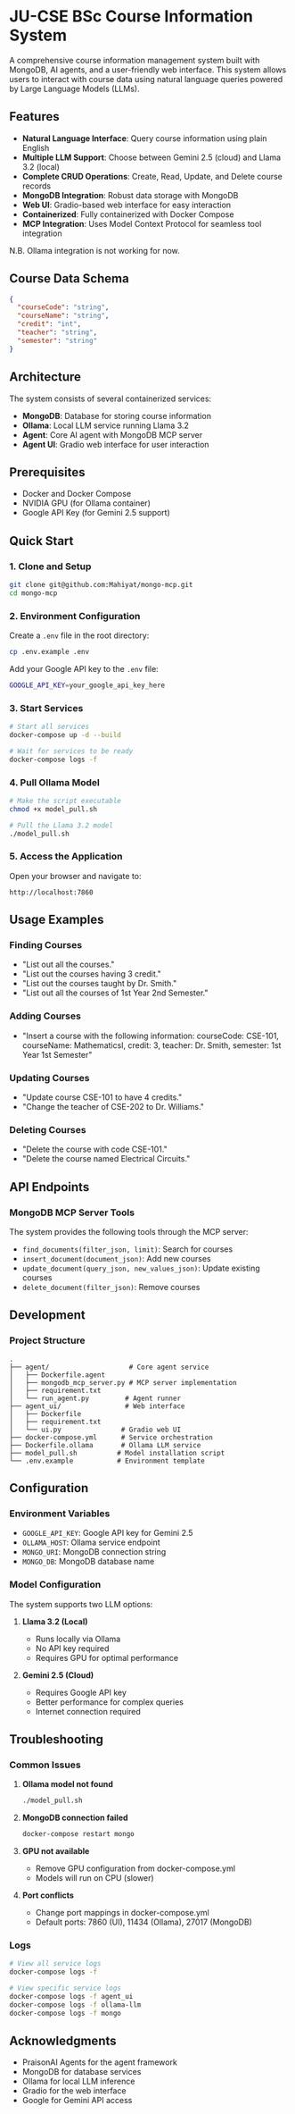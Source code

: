 # JU-CSE BSc Course Information System

A comprehensive course information management system built with MongoDB, AI agents, and a user-friendly web interface. This system allows users to interact with course data using natural language queries powered by Large Language Models (LLMs).

## Features

- **Natural Language Interface**: Query course information using plain English
- **Multiple LLM Support**: Choose between Gemini 2.5 (cloud) and Llama 3.2 (local)
- **Complete CRUD Operations**: Create, Read, Update, and Delete course records
- **MongoDB Integration**: Robust data storage with MongoDB
- **Web UI**: Gradio-based web interface for easy interaction
- **Containerized**: Fully containerized with Docker Compose
- **MCP Integration**: Uses Model Context Protocol for seamless tool integration

N.B. Ollama integration is not working for now.

## Course Data Schema

```json
{
  "courseCode": "string",
  "courseName": "string", 
  "credit": "int",
  "teacher": "string",
  "semester": "string"
}
```

## Architecture

The system consists of several containerized services:

- **MongoDB**: Database for storing course information
- **Ollama**: Local LLM service running Llama 3.2
- **Agent**: Core AI agent with MongoDB MCP server
- **Agent UI**: Gradio web interface for user interaction

## Prerequisites

- Docker and Docker Compose
- NVIDIA GPU (for Ollama container)
- Google API Key (for Gemini 2.5 support)

## Quick Start

### 1. Clone and Setup

```bash
git clone git@github.com:Mahiyat/mongo-mcp.git
cd mongo-mcp
```

### 2. Environment Configuration

Create a `.env` file in the root directory:

```bash
cp .env.example .env
```

Add your Google API key to the `.env` file:

```bash
GOOGLE_API_KEY=your_google_api_key_here
```

### 3. Start Services

```bash
# Start all services
docker-compose up -d --build

# Wait for services to be ready
docker-compose logs -f
```

### 4. Pull Ollama Model

```bash
# Make the script executable
chmod +x model_pull.sh

# Pull the Llama 3.2 model
./model_pull.sh
```

### 5. Access the Application

Open your browser and navigate to:
```
http://localhost:7860
```

## Usage Examples

### Finding Courses
- "List out all the courses."
- "List out the courses having 3 credit."
- "List out the courses taught by Dr. Smith."
- "List out all the courses of 1st Year 2nd Semester."

### Adding Courses
- "Insert a course with the following information:
    courseCode: CSE-101,
    courseName: MathematicsI,
    credit: 3,
    teacher: Dr. Smith,
    semester: 1st Year 1st Semester"

### Updating Courses
- "Update course CSE-101 to have 4 credits."
- "Change the teacher of CSE-202 to Dr. Williams."

### Deleting Courses
- "Delete the course with code CSE-101."
- "Delete the course named Electrical Circuits."

## API Endpoints

### MongoDB MCP Server Tools

The system provides the following tools through the MCP server:

- `find_documents(filter_json, limit)`: Search for courses
- `insert_document(document_json)`: Add new courses
- `update_document(query_json, new_values_json)`: Update existing courses
- `delete_document(filter_json)`: Remove courses

## Development

### Project Structure

```
.
├── agent/                    # Core agent service
│   ├── Dockerfile.agent
│   ├── mongodb_mcp_server.py # MCP server implementation
│   ├── requirement.txt
│   └── run_agent.py         # Agent runner
├── agent_ui/                # Web interface
│   ├── Dockerfile
│   ├── requirement.txt
│   └── ui.py               # Gradio web UI
├── docker-compose.yml      # Service orchestration
├── Dockerfile.ollama       # Ollama LLM service
├── model_pull.sh          # Model installation script
└── .env.example           # Environment template
```

## Configuration

### Environment Variables

- `GOOGLE_API_KEY`: Google API key for Gemini 2.5
- `OLLAMA_HOST`: Ollama service endpoint
- `MONGO_URI`: MongoDB connection string
- `MONGO_DB`: MongoDB database name

### Model Configuration

The system supports two LLM options:

1. **Llama 3.2 (Local)**
   - Runs locally via Ollama
   - No API key required
   - Requires GPU for optimal performance

2. **Gemini 2.5 (Cloud)**
   - Requires Google API key
   - Better performance for complex queries
   - Internet connection required

## Troubleshooting

### Common Issues

1. **Ollama model not found**
   ```bash
   ./model_pull.sh
   ```

2. **MongoDB connection failed**
   ```bash
   docker-compose restart mongo
   ```

3. **GPU not available**
   - Remove GPU configuration from docker-compose.yml
   - Models will run on CPU (slower)

4. **Port conflicts**
   - Change port mappings in docker-compose.yml
   - Default ports: 7860 (UI), 11434 (Ollama), 27017 (MongoDB)

### Logs

```bash
# View all service logs
docker-compose logs -f

# View specific service logs
docker-compose logs -f agent_ui
docker-compose logs -f ollama-llm
docker-compose logs -f mongo
```
## Acknowledgments

- PraisonAI Agents for the agent framework
- MongoDB for database services
- Ollama for local LLM inference
- Gradio for the web interface
- Google for Gemini API access